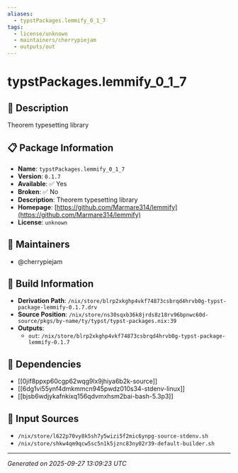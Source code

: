 ```yaml
---
aliases:
  - typstPackages.lemmify_0_1_7
tags:
  - license/unknown
  - maintainers/cherrypiejam
  - outputs/out
---
```


# typstPackages.lemmify_0_1_7

## 📝 Description

Theorem typesetting library

## 📋 Package Information

- **Name**: `typstPackages.lemmify_0_1_7`
- **Version**: `0.1.7`
- **Available**: ✅ Yes
- **Broken**: ✅ No
- **Description**: Theorem typesetting library
- **Homepage**: [https://github.com/Marmare314/lemmify](https://github.com/Marmare314/lemmify)
- **License**: `unknown`
## 👥 Maintainers

- @cherrypiejam


## 🔧 Build Information

- **Derivation Path**: `/nix/store/blrp2xkghp4vkf74873csbrqd4hrvb0g-typst-package-lemmify-0.1.7.drv`
- **Source Position**: `/nix/store/ns30sqxb36k8jrds8z18rv96bpnwc60d-source/pkgs/by-name/ty/typst/typst-packages.nix:39`
- **Outputs**:
  - `out`:  `/nix/store/blrp2xkghp4vkf74873csbrqd4hrvb0g-typst-package-lemmify-0.1.7`

## 🔗 Dependencies

- [[0jif8ppxp60cgp62wqg9lx9jhiya6b2k-source]]
- [[6dg1vi55ynf4dmkmmcn945pwdz010s34-stdenv-linux]]
- [[bjsb6wdjykafnkixq156qdvmxhsm2bai-bash-5.3p3]]

## 📁 Input Sources

- `/nix/store/l622p70vy8k5sh7y5wizi5f2mic6ynpg-source-stdenv.sh`
- `/nix/store/shkw4qm9qcw5sc5n1k5jznc83ny02r39-default-builder.sh`

---
*Generated on 2025-09-27 13:09:23 UTC*
